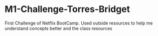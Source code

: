 # M1-Challenge-Torres-Bridget
First Challenge of Netflix BootCamp. 
Used outside resources to help me understand concepts better and the class resources
